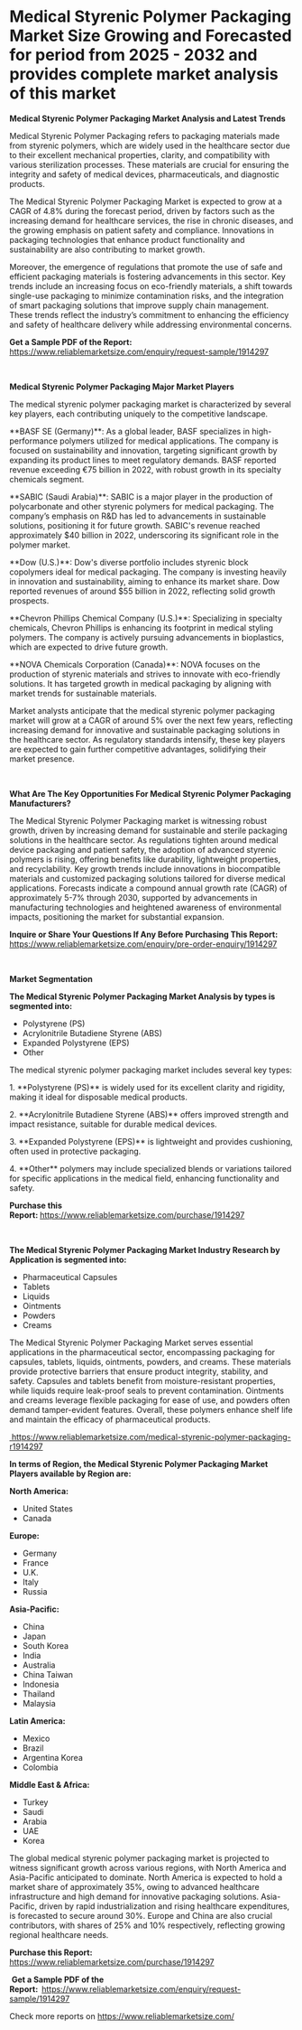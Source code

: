 <p><h1>Medical Styrenic Polymer Packaging Market Size Growing and Forecasted for period from 2025 - 2032 and provides complete market analysis of this market</h1></p><p><strong>Medical Styrenic Polymer Packaging Market Analysis and Latest Trends</strong></p>
<p><p>Medical Styrenic Polymer Packaging refers to packaging materials made from styrenic polymers, which are widely used in the healthcare sector due to their excellent mechanical properties, clarity, and compatibility with various sterilization processes. These materials are crucial for ensuring the integrity and safety of medical devices, pharmaceuticals, and diagnostic products.</p><p>The Medical Styrenic Polymer Packaging Market is expected to grow at a CAGR of 4.8% during the forecast period, driven by factors such as the increasing demand for healthcare services, the rise in chronic diseases, and the growing emphasis on patient safety and compliance. Innovations in packaging technologies that enhance product functionality and sustainability are also contributing to market growth. </p><p>Moreover, the emergence of regulations that promote the use of safe and efficient packaging materials is fostering advancements in this sector. Key trends include an increasing focus on eco-friendly materials, a shift towards single-use packaging to minimize contamination risks, and the integration of smart packaging solutions that improve supply chain management. These trends reflect the industry’s commitment to enhancing the efficiency and safety of healthcare delivery while addressing environmental concerns.</p></p>
<p><strong>Get a Sample PDF of the Report:&nbsp;</strong> <a href="https://www.reliablemarketsize.com/enquiry/request-sample/1914297?utm_campaign=3069&utm_medium=2&utm_source=Github&utm_content=ia&utm_term=08032025&utm_id=medical-styrenic-polymer-packaging">https://www.reliablemarketsize.com/enquiry/request-sample/1914297</a></p>
<p>&nbsp;</p>
<p><strong>Medical Styrenic Polymer Packaging Major Market Players</strong></p>
<p><p>The medical styrenic polymer packaging market is characterized by several key players, each contributing uniquely to the competitive landscape.</p><p>**BASF SE (Germany)**: As a global leader, BASF specializes in high-performance polymers utilized for medical applications. The company is focused on sustainability and innovation, targeting significant growth by expanding its product lines to meet regulatory demands. BASF reported revenue exceeding €75 billion in 2022, with robust growth in its specialty chemicals segment.</p><p>**SABIC (Saudi Arabia)**: SABIC is a major player in the production of polycarbonate and other styrenic polymers for medical packaging. The company’s emphasis on R&D has led to advancements in sustainable solutions, positioning it for future growth. SABIC's revenue reached approximately $40 billion in 2022, underscoring its significant role in the polymer market.</p><p>**Dow (U.S.)**: Dow's diverse portfolio includes styrenic block copolymers ideal for medical packaging. The company is investing heavily in innovation and sustainability, aiming to enhance its market share. Dow reported revenues of around $55 billion in 2022, reflecting solid growth prospects.</p><p>**Chevron Phillips Chemical Company (U.S.)**: Specializing in specialty chemicals, Chevron Phillips is enhancing its footprint in medical styling polymers. The company is actively pursuing advancements in bioplastics, which are expected to drive future growth. </p><p>**NOVA Chemicals Corporation (Canada)**: NOVA focuses on the production of styrenic materials and strives to innovate with eco-friendly solutions. It has targeted growth in medical packaging by aligning with market trends for sustainable materials.</p><p>Market analysts anticipate that the medical styrenic polymer packaging market will grow at a CAGR of around 5% over the next few years, reflecting increasing demand for innovative and sustainable packaging solutions in the healthcare sector. As regulatory standards intensify, these key players are expected to gain further competitive advantages, solidifying their market presence.</p></p>
<p>&nbsp;</p>
<p><strong>What Are The Key Opportunities For Medical Styrenic Polymer Packaging Manufacturers?</strong></p>
<p><p>The Medical Styrenic Polymer Packaging market is witnessing robust growth, driven by increasing demand for sustainable and sterile packaging solutions in the healthcare sector. As regulations tighten around medical device packaging and patient safety, the adoption of advanced styrenic polymers is rising, offering benefits like durability, lightweight properties, and recyclability. Key growth trends include innovations in biocompatible materials and customized packaging solutions tailored for diverse medical applications. Forecasts indicate a compound annual growth rate (CAGR) of approximately 5-7% through 2030, supported by advancements in manufacturing technologies and heightened awareness of environmental impacts, positioning the market for substantial expansion.</p></p>
<p><strong>Inquire or Share Your Questions If Any Before Purchasing This Report:</strong> <a href="https://www.reliablemarketsize.com/enquiry/pre-order-enquiry/1914297?utm_campaign=3069&utm_medium=2&utm_source=Github&utm_content=ia&utm_term=08032025&utm_id=medical-styrenic-polymer-packaging">https://www.reliablemarketsize.com/enquiry/pre-order-enquiry/1914297</a></p>
<p>&nbsp;</p>
<p><strong>Market Segmentation</strong></p>
<p><strong>The Medical Styrenic Polymer Packaging Market Analysis by types is segmented into:</strong></p>
<p><ul><li>Polystyrene (PS)</li><li>Acrylonitrile Butadiene Styrene (ABS)</li><li>Expanded Polystyrene (EPS)</li><li>Other</li></ul></p>
<p><p>The medical styrenic polymer packaging market includes several key types: </p><p>1. **Polystyrene (PS)** is widely used for its excellent clarity and rigidity, making it ideal for disposable medical products. </p><p>2. **Acrylonitrile Butadiene Styrene (ABS)** offers improved strength and impact resistance, suitable for durable medical devices. </p><p>3. **Expanded Polystyrene (EPS)** is lightweight and provides cushioning, often used in protective packaging. </p><p>4. **Other** polymers may include specialized blends or variations tailored for specific applications in the medical field, enhancing functionality and safety.</p></p>
<p><strong>Purchase this Report:&nbsp;</strong><a href="https://www.reliablemarketsize.com/purchase/1914297?utm_campaign=3069&utm_medium=2&utm_source=Github&utm_content=ia&utm_term=08032025&utm_id=medical-styrenic-polymer-packaging">https://www.reliablemarketsize.com/purchase/1914297</a></p>
<p>&nbsp;</p>
<p><strong>The Medical Styrenic Polymer Packaging Market Industry Research by Application is segmented into:</strong></p>
<p><ul><li>Pharmaceutical Capsules</li><li>Tablets</li><li>Liquids</li><li>Ointments</li><li>Powders</li><li>Creams</li></ul></p>
<p><p>The Medical Styrenic Polymer Packaging Market serves essential applications in the pharmaceutical sector, encompassing packaging for capsules, tablets, liquids, ointments, powders, and creams. These materials provide protective barriers that ensure product integrity, stability, and safety. Capsules and tablets benefit from moisture-resistant properties, while liquids require leak-proof seals to prevent contamination. Ointments and creams leverage flexible packaging for ease of use, and powders often demand tamper-evident features. Overall, these polymers enhance shelf life and maintain the efficacy of pharmaceutical products.</p></p>
<p><a href="https://www.reliablemarketsize.com/medical-styrenic-polymer-packaging-r1914297?utm_campaign=3069&utm_medium=2&utm_source=Github&utm_content=ia&utm_term=08032025&utm_id=medical-styrenic-polymer-packaging">&nbsp;https://www.reliablemarketsize.com/medical-styrenic-polymer-packaging-r1914297</a></p>
<p><strong>In terms of Region, the Medical Styrenic Polymer Packaging Market Players available by Region are:</strong></p>
<p>
    <p> <strong> North America: </strong>
        <ul>
            <li>United States</li>
            <li>Canada</li>
        </ul>
        </p> 
    <p> <strong> Europe: </strong>
        <ul>
            <li>Germany</li>
            <li>France</li>
            <li>U.K.</li>
            <li>Italy</li>
            <li>Russia</li>
        </ul>
        </p> 
    <p> <strong> Asia-Pacific: </strong>
        <ul>
            <li>China</li>
            <li>Japan</li>
            <li>South Korea</li>
            <li>India</li>
            <li>Australia</li>
            <li>China Taiwan</li>
            <li>Indonesia</li>
            <li>Thailand</li>
            <li>Malaysia</li>
        </ul>
        </p> 
    <p> <strong> Latin America: </strong>
        <ul>
            <li>Mexico</li>
            <li>Brazil</li>
            <li>Argentina Korea</li>
            <li>Colombia</li>
        </ul>
        </p> 
    <p> <strong> Middle East & Africa: </strong>
        <ul>
            <li>Turkey</li>
            <li>Saudi</li>
            <li>Arabia</li>
            <li>UAE</li>
            <li>Korea</li>
        </ul>
    </p>
    </p>
<p><p>The global medical styrenic polymer packaging market is projected to witness significant growth across various regions, with North America and Asia-Pacific anticipated to dominate. North America is expected to hold a market share of approximately 35%, owing to advanced healthcare infrastructure and high demand for innovative packaging solutions. Asia-Pacific, driven by rapid industrialization and rising healthcare expenditures, is forecasted to secure around 30%. Europe and China are also crucial contributors, with shares of 25% and 10% respectively, reflecting growing regional healthcare needs.</p></p>
<p><strong>Purchase this Report: </strong><a href="https://www.reliablemarketsize.com/purchase/1914297?utm_campaign=3069&utm_medium=2&utm_source=Github&utm_content=ia&utm_term=08032025&utm_id=medical-styrenic-polymer-packaging">https://www.reliablemarketsize.com/purchase/1914297</a></p>
<p>&nbsp;<strong>Get a Sample PDF of the Report:&nbsp;&nbsp;</strong><a href="https://www.reliablemarketsize.com/enquiry/request-sample/1914297?utm_campaign=3069&utm_medium=2&utm_source=Github&utm_content=ia&utm_term=08032025&utm_id=medical-styrenic-polymer-packaging">https://www.reliablemarketsize.com/enquiry/request-sample/1914297</a></p>
<p><strong></strong></p>
<p>Check more reports on <a href="https://www.reliablemarketsize.com/?utm_campaign=3069&utm_medium=2&utm_source=Github&utm_content=ia&utm_term=08032025&utm_id=medical-styrenic-polymer-packaging">https://www.reliablemarketsize.com/</a></p>